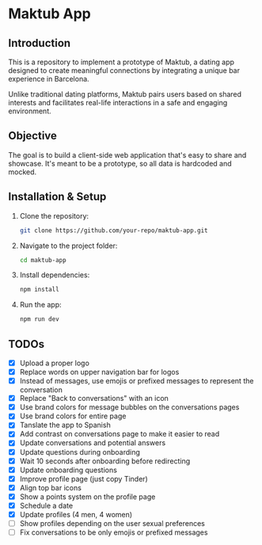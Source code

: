 # Maktub App

## Introduction

This is a repository to implement a prototype of Maktub, a dating app designed to create meaningful connections by integrating a unique bar experience in Barcelona.&#x20;

Unlike traditional dating platforms, Maktub pairs users based on shared interests and facilitates real-life interactions in a safe and engaging environment.

## Objective

The goal is to build a client-side web application that's easy to share and showcase. It's meant to be a prototype, so all data is hardcoded and mocked.

## Installation & Setup

1. Clone the repository:
   ```bash
   git clone https://github.com/your-repo/maktub-app.git
   ```
2. Navigate to the project folder:
   ```bash
   cd maktub-app
   ```
3. Install dependencies:
   ```bash
   npm install
   ```
4. Run the app:
   ```bash
   npm run dev
   ```

## TODOs
- [x] Upload a proper logo
- [x] Replace words on upper navigation bar for logos
- [x] Instead of messages, use emojis or prefixed messages to represent the conversation
- [x] Replace "Back to conversations" with an icon
- [x] Use brand colors for message bubbles on the conversations pages 
- [x] Use brand colors for entire page 
- [x] Tanslate the app to Spanish
- [x] Add contrast on conversations page to make it easier to read
- [x] Update conversations and potential answers
- [x] Update questions during onboarding
- [x] Wait 10 seconds after onboarding before redirecting
- [x] Update onboarding questions
- [x] Improve profile page (just copy Tinder)
- [x] Align top bar icons
- [x] Show a points system on the profile page
- [x] Schedule a date
- [x] Update profiles (4 men, 4 women)
- [ ] Show profiles depending on the user sexual preferences
- [ ] Fix conversations to be only emojis or prefixed messages
